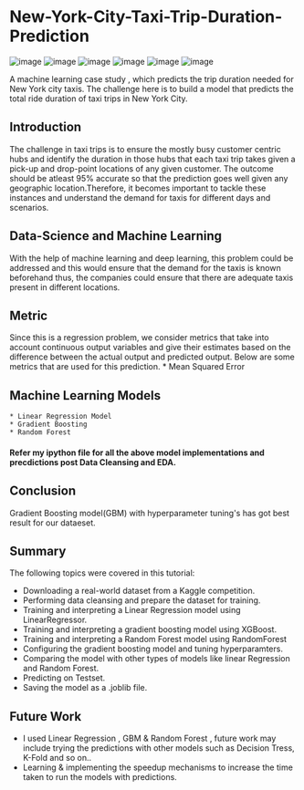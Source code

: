 # New-York-City-Taxi-Trip-Duration-Prediction
![image](https://github.com/Lalitha-PS-5/New-York-City-Taxi-Trip-Duration-Prediction/assets/113533079/0fdf71af-968a-4db7-9ec5-b02868144c6d)
![image](https://github.com/Lalitha-PS-5/New-York-City-Taxi-Trip-Duration-Prediction/assets/113533079/64637c50-36d7-492b-8b43-7ec79d163cc3)
![image](https://github.com/Lalitha-PS-5/New-York-City-Taxi-Trip-Duration-Prediction/assets/113533079/6bc5fcc6-1fd2-4bc1-835f-91638247716b)
![image](https://github.com/Lalitha-PS-5/New-York-City-Taxi-Trip-Duration-Prediction/assets/113533079/d1934bd4-aff6-46d9-8dd6-993e01f34052)
![image](https://github.com/Lalitha-PS-5/New-York-City-Taxi-Trip-Duration-Prediction/assets/113533079/3dc282f9-1bbb-4758-a14a-437b4128573e)
![image](https://github.com/Lalitha-PS-5/New-York-City-Taxi-Trip-Duration-Prediction/assets/113533079/41d46e45-1ded-4b10-a848-fe200be1b994)

A machine learning case study , which predicts the trip duration needed for New York city taxis.
The challenge here is to build a model that predicts the total ride duration of taxi trips in New York City.
## Introduction
The challenge in taxi trips is to ensure the mostly busy customer centric hubs and identify the duration in those hubs that each taxi trip takes given a pick-up and drop-point locations of any given customer. The outcome should be atleast 95% accurate so that the prediction goes well given any geographic location.Therefore, it becomes important to tackle these instances and understand the demand for taxis for different days and scenarios. 
## Data-Science and Machine Learning
With the help of machine learning and deep learning, this problem could be addressed and this would ensure that the demand for the taxis is known beforehand thus, the companies could ensure that there are adequate taxis present in different locations.
## Metric
Since this is a regression problem, we consider metrics that take into account continuous output variables and give their estimates based on the difference between the actual output and predicted output. Below are some metrics that are used for this prediction.
    * Mean Squared Error
## Machine Learning Models
    * Linear Regression Model
    * Gradient Boosting
    * Random Forest
####  Refer my ipython file for all the above model implementations and precdictions post Data Cleansing and EDA.
## Conclusion
Gradient Boosting model(GBM) with hyperparameter tuning's has got best result for our dataeset.
## Summary
The following topics were covered in this tutorial:

* Downloading a real-world dataset from a Kaggle competition.
* Performing data cleansing and prepare the dataset for training.
* Training and interpreting a Linear Regression model using LinearRegressor.
* Training and interpreting a gradient boosting model using XGBoost.
* Training and interpreting a Random Forest model using RandomForest
* Configuring the gradient boosting model and tuning hyperparamters.
* Comparing the model with other types of models like linear Regression and Random Forest.
* Predicting on Testset.
* Saving the model as a .joblib file.
## Future Work
* I used Linear Regression , GBM & Random Forest , future work may include trying the predictions with other models such as Decision Tress, K-Fold and so on..
* Learning & implementing the speedup mechanisms to increase the time taken to run the models with predictions.
